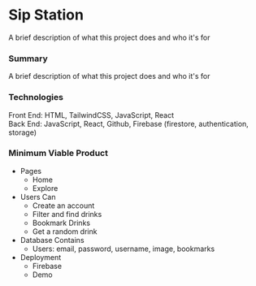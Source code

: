 # Sip Station

A brief description of what this project does and who it's for

### Summary
A brief description of what this project does and who it's for

### Technologies
Front End: HTML, TailwindCSS, JavaScript, React <br />
Back End: JavaScript, React, Github, Firebase (firestore, authentication, storage)
### Minimum Viable Product
- Pages
  - Home
  - Explore
- Users Can
  - Create an account
  - Filter and find drinks
  - Bookmark Drinks
  - Get a random drink
- Database Contains
  - Users: email, password, username, image, bookmarks
- Deployment
  - Firebase
  - Demo
